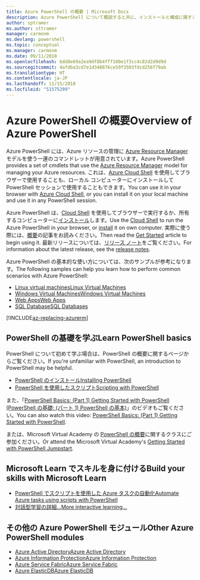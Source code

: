 ```yaml
---
title: Azure PowerShell の概要 | Microsoft Docs
description: Azure PowerShell について概説すると共に、インストールと構成に関するページへのリンクを紹介します。
author: sptramer
ms.author: sttramer
manager: carmonm
ms.devlang: powershell
ms.topic: conceptual
ms.manager: carmonm
ms.date: 09/11/2018
ms.openlocfilehash: bdd8e69a2ea9df8b4fff100e1f3cc4c82d2d9d9d
ms.sourcegitcommit: 4afdba3cd7e1d348876ce59f3503fdcd258f79ab
ms.translationtype: HT
ms.contentlocale: ja-JP
ms.lasthandoff: 11/15/2018
ms.locfileid: "51575299"
---
```

# <a name="overview-of-azure-powershell"></a><span data-ttu-id="cc504-103">Azure PowerShell の概要</span><span class="sxs-lookup"><span data-stu-id="cc504-103">Overview of Azure PowerShell</span></span>

<span data-ttu-id="cc504-104">Azure PowerShell には、Azure リソースの管理に [Azure Resource Manager](/azure/azure-resource-manager/resource-group-overview) モデルを使う一連のコマンドレットが用意されています。</span><span class="sxs-lookup"><span data-stu-id="cc504-104">Azure PowerShell provides a set of cmdlets that use the [Azure Resource Manager](/azure/azure-resource-manager/resource-group-overview) model for managing your Azure resources.</span></span> <span data-ttu-id="cc504-105">これは、[Azure Cloud Shell](/azure/cloud-shell/overview) を使用してブラウザーで使用することも、ローカル コンピューターにインストールして PowerShell セッションで使用することもできます。</span><span class="sxs-lookup"><span data-stu-id="cc504-105">You can use it in your browser with [Azure Cloud Shell](/azure/cloud-shell/overview), or you can install it on your local machine and use it in any PowerShell session.</span></span>

<span data-ttu-id="cc504-106">Azure PowerShell は、[Cloud Shell](/azure/cloud-shell/overview) を使用してブラウザーで実行するか、所有するコンピューターに[インストール](install-azurerm-ps.md)します。</span><span class="sxs-lookup"><span data-stu-id="cc504-106">Use the [Cloud Shell](/azure/cloud-shell/overview) to run the Azure PowerShell in your browser, or [install](install-azurerm-ps.md) it on own computer.</span></span> <span data-ttu-id="cc504-107">実際に使う際には、[概要](get-started-azureps.md)の記事をお読みください。</span><span class="sxs-lookup"><span data-stu-id="cc504-107">Then read the [Get Started](get-started-azureps.md) article to begin using it.</span></span> <span data-ttu-id="cc504-108">最新リリースについては、[リリース ノート](release-notes-azureps.md)をご覧ください。</span><span class="sxs-lookup"><span data-stu-id="cc504-108">For information about the latest release, see the [release notes](release-notes-azureps.md).</span></span>

<span data-ttu-id="cc504-109">Azure PowerShell の基本的な使い方については、次のサンプルが参考になります。</span><span class="sxs-lookup"><span data-stu-id="cc504-109">The following samples can help you learn how to perform common scenarios with Azure PowerShell:</span></span>

* [<span data-ttu-id="cc504-110">Linux virtual machines</span><span class="sxs-lookup"><span data-stu-id="cc504-110">Linux Virtual Machines</span></span>](/azure/virtual-machines/virtual-machines-linux-powershell-samples?toc=/powershell/azure/toc.json)
* [<span data-ttu-id="cc504-111">Windows Virtual Machines</span><span class="sxs-lookup"><span data-stu-id="cc504-111">Windows Virtual Machines</span></span>](/azure/virtual-machines/virtual-machines-windows-powershell-samples?toc=/powershell/azure/toc.json)
* [<span data-ttu-id="cc504-112">Web Apps</span><span class="sxs-lookup"><span data-stu-id="cc504-112">Web Apps</span></span>](/azure/app-service-web/app-service-powershell-samples?toc=/powershell/azure/toc.json)
* [<span data-ttu-id="cc504-113">SQL Database</span><span class="sxs-lookup"><span data-stu-id="cc504-113">SQL Databases</span></span>](/azure/sql-database/sql-database-powershell-samples?toc=/powershell/azure/toc.json)

[!INCLUDE[az-replacing-azurerm](../includes/az-replacing-azurerm.md)]

## <a name="learn-powershell-basics"></a><span data-ttu-id="cc504-114">PowerShell の基礎を学ぶ</span><span class="sxs-lookup"><span data-stu-id="cc504-114">Learn PowerShell basics</span></span>

<span data-ttu-id="cc504-115">PowerShell について初めて学ぶ場合は、PowerShell の概要に関するページからご覧ください。</span><span class="sxs-lookup"><span data-stu-id="cc504-115">If you're unfamiliar with PowerShell, an introduction to PowerShell may be helpful.</span></span>

* [<span data-ttu-id="cc504-116">PowerShell のインストール</span><span class="sxs-lookup"><span data-stu-id="cc504-116">Installing PowerShell</span></span>](/powershell/scripting/setup/installing-windows-powershell)
* [<span data-ttu-id="cc504-117">PowerShell を使用したスクリプト</span><span class="sxs-lookup"><span data-stu-id="cc504-117">Scripting with PowerShell</span></span>](/powershell/scripting/powershell-scripting)

<span data-ttu-id="cc504-118">また、「[PowerShell Basics: (Part 1) Getting Started with PowerShell (PowerShell の基礎: (パート 1) PowerShell の基本)](https://channel9.msdn.com/Blogs/Taste-of-Premier/PowerShellBasicsPart1)」のビデオもご覧ください。</span><span class="sxs-lookup"><span data-stu-id="cc504-118">You can also watch this video: [PowerShell Basics: (Part 1) Getting Started with PowerShell](https://channel9.msdn.com/Blogs/Taste-of-Premier/PowerShellBasicsPart1).</span></span>

<span data-ttu-id="cc504-119">または、Microsoft Virtual Academy の [PowerShell の概要](https://mva.microsoft.com/liveevents/powershell-jumpstart)に関するクラスにご参加ください。</span><span class="sxs-lookup"><span data-stu-id="cc504-119">Or attend the Microsoft Virtual Academy's [Getting Started with PowerShell Jumpstart](https://mva.microsoft.com/liveevents/powershell-jumpstart).</span></span>

## <a name="build-your-skills-with-microsoft-learn"></a><span data-ttu-id="cc504-120">Microsoft Learn でスキルを身に付ける</span><span class="sxs-lookup"><span data-stu-id="cc504-120">Build your skills with Microsoft Learn</span></span>

- [<span data-ttu-id="cc504-121">PowerShell でスクリプトを使用した Azure タスクの自動化</span><span class="sxs-lookup"><span data-stu-id="cc504-121">Automate Azure tasks using scripts with PowerShell</span></span>](/learn/modules/automate-azure-tasks-with-powershell/)
- [<span data-ttu-id="cc504-122">対話型学習の詳細...</span><span class="sxs-lookup"><span data-stu-id="cc504-122">More interactive learning...</span></span>](/learn/browse/?term=powershell)

## <a name="other-azure-powershell-modules"></a><span data-ttu-id="cc504-123">その他の Azure PowerShell モジュール</span><span class="sxs-lookup"><span data-stu-id="cc504-123">Other Azure PowerShell modules</span></span>

* [<span data-ttu-id="cc504-124">Azure Active Directory</span><span class="sxs-lookup"><span data-stu-id="cc504-124">Azure Active Directory</span></span>](/powershell/azure/active-directory/)
* [<span data-ttu-id="cc504-125">Azure Information Protection</span><span class="sxs-lookup"><span data-stu-id="cc504-125">Azure Information Protection</span></span>](/powershell/azure/aip/)
* [<span data-ttu-id="cc504-126">Azure Service Fabric</span><span class="sxs-lookup"><span data-stu-id="cc504-126">Azure Service Fabric</span></span>](/powershell/azure/service-fabric/)
* [<span data-ttu-id="cc504-127">Azure ElasticDB</span><span class="sxs-lookup"><span data-stu-id="cc504-127">Azure ElasticDB</span></span>](/powershell/azure/elasticdbjobs/)
